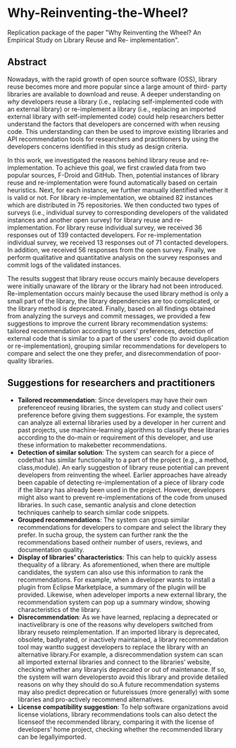 # Why-Reinventing-the-Wheel?
Replication package of the paper "Why Reinventing the Wheel? An Empirical Study on Library Reuse and Re- implementation".

## Abstract

Nowadays, with the rapid growth of open source software (OSS), library reuse becomes more and more popular since a large amount of third- party libraries are available to download and reuse. A deeper understanding on *why* developers reuse a library (i.e., replacing self-implemented code with an external library) or re-implement a library (i.e., replacing an imported external library with self-implemented code) could help researchers better understand the factors that developers are concerned with when reusing code. This understanding can then be used to improve existing libraries and API recommendation tools for researchers and practitioners by using the developers concerns identified in this study as design criteria.

In this work, we investigated the reasons behind library reuse and re-implementation. To achieve this goal, we first crawled data from two popular sources, F-Droid and GitHub. Then, potential instances of library reuse and re-implementation were found automatically based on certain heuristics. Next, for each instance, we further manually identified whether it is valid or not. For library re-implementation, we obtained 82 instances which are distributed in 75 repositories. We then conducted two types of surveys (i.e., individual survey to corresponding developers of the validated instances and another open survey) for library reuse and re-implementation. For library reuse individual survey, we received 36 responses out of 139 contacted developers. For re-implementation individual survey, we received 13 responses out of 71 contacted developers. In addition, we received 56 responses from the open survey. Finally, we perform qualitative and quantitative analysis on the survey responses and commit logs of the validated instances.

The results suggest that library reuse occurs mainly because developers were initially unaware of the library or the library had not been introduced. Re-implementation occurs mainly because the used library method is only a small part of the library, the library dependencies are too complicated, or the library method is deprecated. Finally, based on all findings obtained from analyzing the surveys and commit messages, we provided a few suggestions to improve the current library recommendation systems: tailored recommendation according to users' preferences, detection of external code that is similar to a part of the users' code (to avoid duplication or re-implementation), grouping similar recommendations for developers to compare and select the one they prefer, and disrecommendation of poor-quality libraries.

## Suggestions for researchers and practitioners

- **Tailored recommendation**: Since developers may have their own preferenceof reusing libraries, the system can study and collect users’ preference before giving them suggestions. For example, the system can analyze all external libraries used by a developer in her current and past projects, use machine-learning algorithms to classify these libraries according to the do-main or requirement of this developer, and use these information to makebetter recommendations.
- **Detection of similar solution**: The system can search for a piece of codethat has similar functionality to a part of the project (e.g., a method, class,module). An early suggestion of library reuse potential can prevent developers from reinventing the wheel. Earlier approaches have already been capable of detecting re-implementation of a piece of library code if the library has already been used in the project. However, developers might also want to prevent re-implementations of the code from unused libraries. In such case, semantic analysis and clone detection techniques canhelp to search similar code snippets.
- **Grouped recommendations**: The system can group similar recommendations for developers to compare and select the library they prefer. In sucha group, the system can further rank the the recommendations based ontheir number of users, reviews, and documentation quality.
- **Display of libraries’ characteristics**: This can help to quickly assess thequality of a library. As aforementioned, when there are multiple candidates, the system can also use this information to rank the recommendations. For example, when a developer wants to install a plugin from Eclipse Marketplace, a summary of the plugin will be provided. Likewise, when adeveloper imports a new external library, the recommendation system can pop up a summary window, showing characteristics of the library.
- **Disrecommendation**: As we have learned, replacing a deprecated or inactivelibrary is one of the reasons why developers switched from library reuseto reimplementation. If an imported library is deprecated, obsolete, badlyrated, or inactively maintained, a library recommendation tool may wantto suggest developers to replace the library with an alternative library.For example, a disrecommendation system can scan all imported external libraries and connect to the libraries’ website, checking whether any libraryis deprecated or out of maintenance. If so, the system will warn developersto avoid this library and provide detailed reasons on why they should do so.A future recommendation systems may also predict deprecation or futureissues (more generally) with some libraries and pro-actively recommend alternatives.
- **License compatibility suggestion**: To help software organizations avoid license violations, library recommendations tools can also detect the licenseof the recommended library, comparing it with the license of developers’ home project, checking whether the recommended library can be legallyimported.
